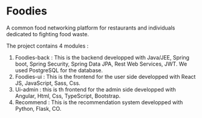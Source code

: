 # Foodies

A common food networking platform for restaurants and individuals dedicated to fighting food waste. 

The project contains 4 modules : 

  1. Foodies-back : This is the backend developped with Java/JEE, Spring boot, Spring Security, Spring Data JPA, Rest Web Services, JWT. We used PostgreSQL for the database. 
  2. Foodies-ui : This is the frontend for the user side developped with React JS, JavaScript, Sass, Css.
  3. Ui-admin : this is th frontend for the admin side developped with Angular, Html, Css, TypeScript, Bootstrap.
  4. Recommend : This is the recommendation system developped with Python, Flask, CO.
